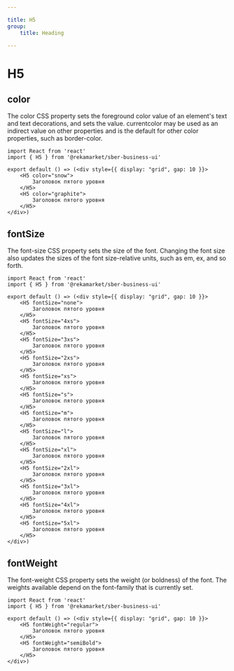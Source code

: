 ```yaml
---

title: H5
group:
	title: Heading

---
```


# H5

## color
The color CSS property sets the foreground color value of an element's text and text decorations, and sets the <currentcolor> value. currentcolor may be used as an indirect value on other properties and is the default for other color properties, such as border-color.

```tsx
import React from 'react'
import { H5 } from '@rekamarket/sber-business-ui'

export default () => (<div style={{ display: "grid", gap: 10 }}>
	<H5 color="snow">
		Заголовок пятого уровня
	</H5>
	<H5 color="graphite">
		Заголовок пятого уровня
	</H5>
</div>)
```

## fontSize
The font-size CSS property sets the size of the font. Changing the font size also updates the sizes of the font size-relative <length> units, such as em, ex, and so forth.

```tsx
import React from 'react'
import { H5 } from '@rekamarket/sber-business-ui'

export default () => (<div style={{ display: "grid", gap: 10 }}>
	<H5 fontSize="none">
		Заголовок пятого уровня
	</H5>
	<H5 fontSize="4xs">
		Заголовок пятого уровня
	</H5>
	<H5 fontSize="3xs">
		Заголовок пятого уровня
	</H5>
	<H5 fontSize="2xs">
		Заголовок пятого уровня
	</H5>
	<H5 fontSize="xs">
		Заголовок пятого уровня
	</H5>
	<H5 fontSize="s">
		Заголовок пятого уровня
	</H5>
	<H5 fontSize="m">
		Заголовок пятого уровня
	</H5>
	<H5 fontSize="l">
		Заголовок пятого уровня
	</H5>
	<H5 fontSize="xl">
		Заголовок пятого уровня
	</H5>
	<H5 fontSize="2xl">
		Заголовок пятого уровня
	</H5>
	<H5 fontSize="3xl">
		Заголовок пятого уровня
	</H5>
	<H5 fontSize="4xl">
		Заголовок пятого уровня
	</H5>
	<H5 fontSize="5xl">
		Заголовок пятого уровня
	</H5>
</div>)
```

## fontWeight
The font-weight CSS property sets the weight (or boldness) of the font. The weights available depend on the font-family that is currently set.

```tsx
import React from 'react'
import { H5 } from '@rekamarket/sber-business-ui'

export default () => (<div style={{ display: "grid", gap: 10 }}>
	<H5 fontWeight="regular">
		Заголовок пятого уровня
	</H5>
	<H5 fontWeight="semiBold">
		Заголовок пятого уровня
	</H5>
</div>)
```
